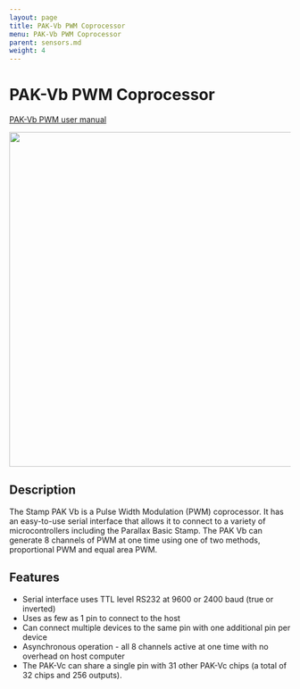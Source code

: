 ```yaml
---
layout: page
title: PAK-Vb PWM Coprocessor
menu: PAK-Vb PWM Coprocessor
parent: sensors.md
weight: 4
---
```

# PAK-Vb PWM Coprocessor

[PAK-Vb PWM user manual](https://www.awce.com/pak5c.pdf)

<p align="center">
<img src="https://github.com/armlab-clemson/armlab_inventory/blob/gh-pages/images/PAKVb.jpg?raw=true" width="600px" >
</p>

## Description

The Stamp PAK Vb is a Pulse Width Modulation (PWM) coprocessor. It has an easy-to-use serial interface that allows it to connect to a variety of microcontrollers including the Parallax Basic Stamp.
The PAK Vb can generate 8 channels of PWM at one time using one of two methods, proportional PWM and equal area PWM.

## Features

* Serial interface uses TTL level RS232 at 9600 or 2400 baud (true or inverted)
* Uses as few as 1 pin to connect to the host
* Can connect multiple devices to the same pin with one additional pin per device
* Asynchronous operation - all 8 channels active at one time with no overhead on host computer
* The PAK-Vc can share a single pin with 31 other PAK-Vc chips (a total of 32 chips and 256 outputs).



